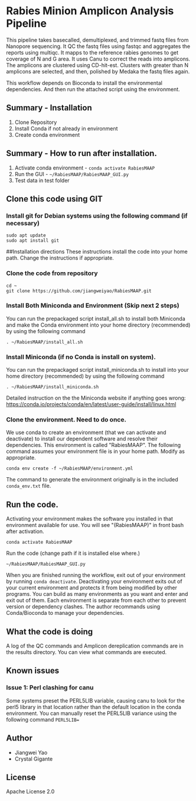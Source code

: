 # Rabies Minion Amplicon Analysis Pipeline 

This pipeline takes basecalled, demultiplexed, and trimmed fastq files from Nanopore sequencing.
It QC the fastq files using fastqc and aggregates the reports using multiqc.
It mapps to the reference rabies genomes to get coverage of N and G area.
It uses Canu to correct the reads into amplicons.
The amplicons are clustered using CD-hit-est. 
Clusters with greater than N amplicons are selected, and
then, polished by Medaka the fastq files again.

This workflow depends on Bioconda to install the environmental dependencies.
And then run the attached script using the environment.

## Summary - Installation 
1. Clone Repository 
2. Install Conda if not already in environment
3. Create conda environment

## Summary - How to run after installation.
1. Activate conda environment - `conda activate RabiesMAAP`
2. Run the GUI - `~/RabiesMAAP/RabiesMAAP_GUI.py`
4. Test data in test folder

## Clone this code using GIT

### Install git for Debian systems using the following command (if necessary)
```
sudo apt update
sudo apt install git
```

##Installation directions 
These instructions install the code into your home path. Change the instructions if appropriate. 

### Clone the code from repository
```
cd ~
git clone https://github.com/jiangweiyao/RabiesMAAP.git
```

### Install Both Miniconda and Environment (Skip next 2 steps)
You can run the prepackaged script install_all.sh to install both Miniconda and make the Conda environment into your home directory (recommended) by using the following command
```
. ~/RabiesMAAP/install_all.sh
```


### Install Miniconda (if no Conda is install on system). 
You can run the prepackaged script install_miniconda.sh to install into your home directory (recommended) by using the following command
```
. ~/RabiesMAAP/install_miniconda.sh
```

Detailed instruction on the the Miniconda website if anything goes wrong:
https://conda.io/projects/conda/en/latest/user-guide/install/linux.html

### Clone the environment. Need to do once.

We use conda to create an environment (that we can activate and deactivate) to install our dependent software and resolve their dependencies. This environment is called "RabiesMAAP". The following command assumes your environment file is in your home path. Modify as appropriate.

```
conda env create -f ~/RabiesMAAP/environment.yml
```

The command to generate the environment originally is in the included `conda_env.txt` file. 

## Run the code.

Activating your environment makes the software you installed in that environment available for use. You will see "(RabiesMAAP)" in front bash after activation.
```
conda activate RabiesMAAP
```
Run the code (change path if it is installed else where.)
```
~/RabiesMAAP/RabiesMAAP_GUI.py
```

When you are finished running the workflow, exit out of your environment by running `conda deactivate`. Deactivating your environment exits out of your current environment and protects it from being modified by other programs. You can build as many environments as you want and enter and exit out of them. Each environment is separate from each other to prevent version or dependency clashes. The author recommands using Conda/Bioconda to manage your dependencies.

## What the code is doing
A log of the QC commands and Amplicon dereplication commands are in the results directory. You can view what commands are executed.


## Known issues
### Issue 1: Perl clashing for canu
Some systems preset the PERL5LIB variable, causing canu to look for the perl5 library in that location rather than the default location in the conda environment. You can manually reset the PERL5LIB variance using the following command
`PERL5LIB=`

## Author
- Jiangwei Yao
- Crystal Gigante

## License 
Apache License 2.0

